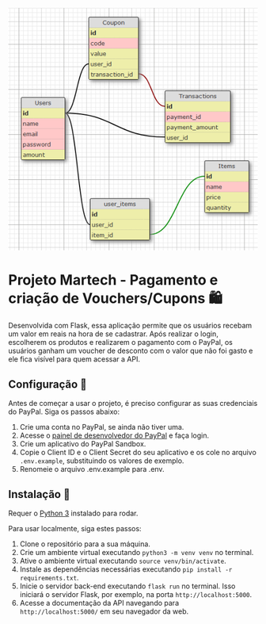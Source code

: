<p align="center">
  <img src="./images/schema.png" alt="schema do projeto">
</p>

# Projeto Martech - Pagamento e criação de Vouchers/Cupons 🛍️

 Desenvolvida com Flask, essa aplicação permite que os usuários recebam um valor em reais na hora de se cadastrar. Após realizar o login, escolherem os produtos e realizarem o pagamento com o PayPal, os usuários ganham um voucher de desconto com o valor que não foi gasto e ele fica visível para quem acessar a API.

## Configuração 🔧

Antes de começar a usar o projeto, é preciso configurar as suas credenciais do PayPal. Siga os passos abaixo:

1. Crie uma conta no PayPal, se ainda não tiver uma.
2. Acesse o [painel de desenvolvedor do PayPal](https://developer.paypal.com/) e faça login.
3. Crie um aplicativo do PayPal Sandbox.
4. Copie o Client ID e o Client Secret do seu aplicativo e os cole no arquivo `.env.example`, substituindo os valores de exemplo.
5. Renomeie o arquivo .env.example para .env.

## Instalação 🚀

Requer o [Python 3](https://www.python.org/downloads/) instalado para rodar.

Para usar localmente, siga estes passos:

1. Clone o repositório para a sua máquina.
2. Crie um ambiente virtual executando `python3 -m venv venv` no terminal.
3. Ative o ambiente virtual executando `source venv/bin/activate`.
4. Instale as dependências necessárias executando `pip install -r requirements.txt`.
5. Inicie o servidor back-end executando `flask run` no terminal. Isso iniciará o servidor Flask, por exemplo, na porta `http://localhost:5000`.
6. Acesse a documentação da API navegando para `http://localhost:5000/` em seu navegador da web.
